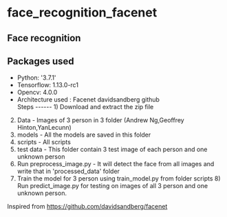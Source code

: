 # face_recognition_facenet
Face recognition 
----------------  
Packages used 
----------------------------- 
- Python: '3.7.1' 
- Tensorflow: 1.13.0-rc1 
- Opencv: 4.0.0 
- Architecture used : Facenet davidsandberg github  
Steps ------  1) Download and extract the zip file 
2) Data - Images of 3 person in 3 folder (Andrew Ng,Geoffrey Hinton,YanLecunn) 
3) models - All the models are saved in this folder 
4) scripts - All scripts 
5) test data - This folder contain 3 test image of each person and one unknown person  
6) Run preprocess_image.py - It will detect the face from all images and write that in 'processed_data' folder 
7) Train the model for 3 person using train_model.py from folder scripts 8) Run predict_image.py for testing on images of all 3 person and one unknown person.


Inspired from https://github.com/davidsandberg/facenet
